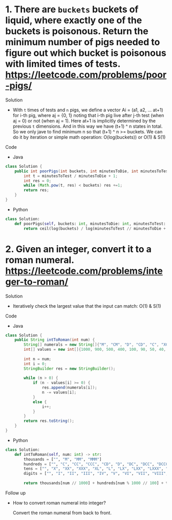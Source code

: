 # 1. There are `buckets` buckets of liquid, where exactly one of the buckets is poisonous. Return the minimum number of pigs needed to figure out which bucket is poisonous with limited times of tests. https://leetcode.com/problems/poor-pigs/

Solution

- With `t` times of tests and `n` pigs, we define a vector Ai = (a1, a2, ... at+1) for i-th pig, where aj = {0, 1} noting that i-th pig live after j-th test (when aj = 0) or not (when aj = 1). Here at+1 is implicitly determined by the previous `t` dimensions. And in this way we have (t+1) ^ n states in total. So we only jave to find minimum n so that (t+1) ^ n >= buckets. We can do it by iteration or simple math operation: O(log(buckets)) or O(1) & S(1)

Code

- Java

```java
class Solution {
    public int poorPigs(int buckets, int minutesToDie, int minutesToTest) {
        int t = minutesToTest / minutesToDie + 1;
        int res = 0;
        while (Math.pow(t, res) < buckets) res +=1;
        return res;
    }
}
```

- Python

```python
class Solution:
    def poorPigs(self, buckets: int, minutesToDie: int, minutesToTest: int) -> int:
        return ceil(log(buckets) / log(minutesToTest // minutesToDie + 1))
```

# 2. Given an integer, convert it to a roman numeral. https://leetcode.com/problems/integer-to-roman/

Solution

- Iteratively check the largest value that the input can match: O(1) & S(1)

Code

- Java

```java
class Solution {
    public String intToRoman(int num) {
        String[] numerals = new String[]{"M", "CM", "D", "CD", "C", "XC", "L", "XL", "X", "IX", "V", "IV", "I"};
        int[] values = new int[]{1000, 900, 500, 400, 100, 90, 50, 40, 10, 9, 5, 4, 1};
        
        int n = num;
        int i = 0;
        StringBuilder res = new StringBuilder();
        
        while (n > 0) {
            if (n - values[i] >= 0) {
                res.append(numerals[i]);
                n -= values[i];
            }
            else {
                i++;
            }
        }
        return res.toString();
    }
}
```

- Python

```python
class Solution:
    def intToRoman(self, num: int) -> str:
        thousands = ["", "M", "MM", "MMM"]
        hundreds = ["", "C", "CC", "CCC", "CD", "D", "DC", "DCC", "DCCC", "CM"]
        tens = ["", "X", "XX", "XXX", "XL", "L", "LX", "LXX", "LXXX", "XC"]
        digits = ["", "I", "II", "III", "IV", "V", "VI", "VII", "VIII", "IX"]
        
        return thousands[num // 1000] + hundreds[num % 1000 // 100] + tens[num % 100 // 10] + digits[num % 10]
```

Follow up

- How to convert roman numeral into integer?

    Convert the roman numeral from back to front.